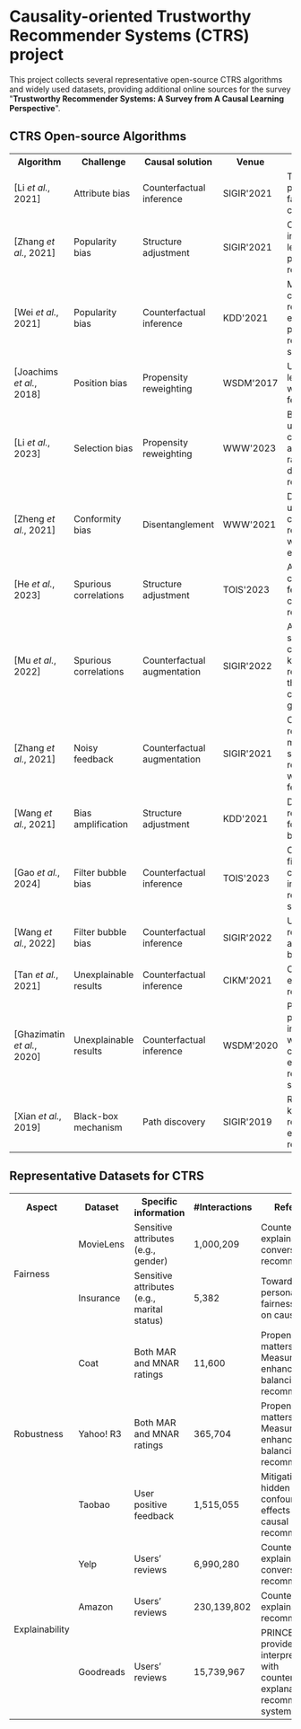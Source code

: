 # Causality-oriented Trustworthy Recommender Systems (CTRS) project
This project collects several representative open-source CTRS algorithms and widely used datasets, providing additional online sources for the survey "**Trustworthy Recommender Systems: A Survey from A Causal Learning Perspective**".

## CTRS Open-source Algorithms
<table>
  <tr>
    <th width="200px">Algorithm</th>
    <th>Challenge</th>
    <th>Causal solution</th>
    <th>Venue</th>
    <th>Paper</th>
    <th>Link</th>
  </tr>
  <tr>
    <td width="200px">[Li <i>et al.</i>, 2021]</td>
    <td>Attribute bias</td>
    <td>Counterfactual inference</td>
    <td>SIGIR'2021</td>
    <td>Towards personalized fairness based on causal notion</td>
    <td><a href="https://github.com/yunqi-li/Personalized-Counterfactual-Fairness-in-Recommendation">Link</a></td>
  </tr>
  <tr>
    <td>[Zhang <i>et al.</i>, 2021]</td>
    <td>Popularity bias</td>
    <td>Structure adjustment</td>
    <td>SIGIR'2021</td>
    <td>Causal intervention for leveraging popularity bias in recommendation</td>
    <td><a href="https://github.com/zyang1580/PDA">Link</a></td>
  </tr>
  <tr>
    <td>[Wei <i>et al.</i>, 2021]</td>
    <td>Popularity bias</td>
    <td>Counterfactual inference</td>
    <td>KDD'2021</td>
    <td>Model-agnostic counterfactual reasoning for eliminating popularity bias in recommender system</td>
    <td><a href="https://github.com/weitianxin/MACR">Link</a></td>
  </tr>
  <tr>
    <td>[Joachims <i>et al.</i>, 2018]</td>
    <td>Position bias</td>
    <td>Propensity reweighting</td>
    <td>WSDM'2017</td>
    <td>Unbiased learning-to-rank with biased feedback</td>
    <td><a href="https://github.com/ULTR-Community/ULTRA">Link</a></td>
  </tr>
  <tr>
    <td>[Li <i>et al.</i>, 2023]</td>
    <td>Selection bias</td>
    <td>Propensity reweighting</td>
    <td>WWW'2023</td>
    <td>Balancing unobserved confounding with a few unbiased ratings in debiased recommendations</td>
    <td><a href="https://github.com/haoxuanli-pku/WWW23-Balancing-Unobserved-Confounding">Link</a></td>
  </tr>
  <tr>
    <td>[Zheng <i>et al.</i>, 2021]</td>
    <td>Conformity bias</td>
    <td>Disentanglement</td>
    <td>WWW'2021</td>
    <td>Disentangling user interest and conformity for recommendation with causal embedding</td>
    <td><a href="https://github.com/tsinghua-fib-lab/DICE">Link</a></td>
  </tr>
  <tr>
    <td>[He <i>et al.</i>, 2023]</td>
    <td>Spurious correlations</td>
    <td>Structure adjustment</td>
    <td>TOIS'2023</td>
    <td>Addressing confounding feature issue for causal recommendation</td>
    <td><a href="https://github.com/zyang1580/DCR">Link</a></td>
  </tr>
  <tr>
    <td>[Mu <i>et al.</i>, 2022]</td>
    <td>Spurious correlations</td>
    <td>Counterfactual augmentation</td>
    <td>SIGIR'2022</td>
    <td>Alleviating spurious correlations in knowledgeaware recommendations through counterfactual generator</td>
    <td><a href="https://github.com/RUCAlBox/CGKR">Link</a></td>
  </tr>
  <tr>
    <td>[Zhang <i>et al.</i>, 2021]</td>
    <td>Noisy feedback</td>
    <td>Counterfactual augmentation</td>
    <td>SIGIR'2021</td>
    <td>Counterfactual reward modification for streaming recommendation with delayed feedback</td>
    <td><a href="https://github.com/hnjia00/Delayed-Feedback/">Link</a></td>
  </tr>
  <tr>
    <td>[Wang <i>et al.</i>, 2021]</td>
    <td>Bias amplification</td>
    <td>Structure adjustment</td>
    <td>KDD'2021</td>
    <td>Deconfounded recommendation for alleviating bias amplification</td>
    <td><a href="https://github.com/WenjieWWJ/DecRS">Link</a></td>
  </tr>
  <tr>
    <td>[Gao <i>et al.</i>, 2024]</td>
    <td>Filter bubble bias</td>
    <td>Counterfactual inference</td>
    <td>TOIS'2023</td>
    <td>CIRS: bursting filter bubbles by counterfactual interactive recommender system</td>
    <td><a href="https://github.com/chongminggao/CIRS-codes">Link</a></td>
  </tr>
  <tr>
    <td>[Wang <i>et al.</i>, 2022]</td>
    <td>Filter bubble bias</td>
    <td>Counterfactual inference</td>
    <td>SIGIR'2022</td>
    <td>User-controllable recommendation against filter bubbles</td>
    <td><a href="https://github.com/WenjieWWJ/UCRS">Link</a></td>
  </tr>
  <tr>
    <td>[Tan <i>et al.</i>, 2021]</td>
    <td>Unexplainable results</td>
    <td>Counterfactual inference</td>
    <td>CIKM'2021</td>
    <td>Counterfactual explainable recommendation</td>
    <td><a href="https://github.com/christjann/counter">Link</a></td>
  </tr>
  <tr>
    <td>[Ghazimatin <i>et al.</i>, 2020]</td>
    <td>Unexplainable results</td>
    <td>Counterfactual inference</td>
    <td>WSDM'2020</td>
    <td>PRINCE: provider-side interpretability with counterfactual explanations in recommender systems</td>
    <td><a href="https://github.com/azinmatin/prince/">Link</a></td>
  </tr>
  <tr>
    <td>[Xian <i>et al.</i>, 2019]</td>
    <td>Black-box mechanism</td>
    <td>Path discovery</td>
    <td>SIGIR'2019</td>
    <td>Reinforcement knowledge graph reasoning for explainable recommendation</td>
    <td><a href="https://github.com/orcax/PGPR">Link</a></td>
  </tr>
</table>

## Representative Datasets for CTRS
<table>
  <tr>
    <th>Aspect</th>
    <th>Dataset</th>
    <th>Specific information</th>
    <th>#Interactions</th>
    <th>Reference</th>
    <th>Link</th>
  </tr>
  <tr>
    <td rowspan="2">Fairness</td>
    <td>MovieLens</td>
    <td>Sensitive attributes (e.g., gender)</td>
    <td>1,000,209</td>
    <td>Counterfactual explainable conversational recommendation</td>
    <td><a href="https://grouplens.org/datasets/movielens/">Link</a></td>
  </tr>
  <tr>
    <td>Insurance</td>
    <td>Sensitive attributes (e.g., marital status)</td>
    <td>5,382</td>
    <td>Towards personalized fairness based on causal notion</td>
    <td><a href="https://www.kaggle.com/datasets/mrmorj/insurance-recommendation">Link</a></td>
  </tr>
  <tr>
    <td rowspan="3">Robustness</td>
    <td>Coat</td>
    <td>Both MAR and MNAR ratings</td>
    <td>11,600</td>
    <td>Propensity matters: Measuring and enhancing balancing for recommendation</td>
    <td><a href="https://www.cs.cornell.edu/~schnabts/mnar/">Link</a></td>
  </tr>
  <tr>
    <td>Yahoo! R3</td>
    <td>Both MAR and MNAR ratings</td>
    <td>365,704</td>
    <td>Propensity matters: Measuring and enhancing balancing for recommendation</td>
    <td><a href="https://webscope.sandbox.yahoo.com/catalog.php?datatype=r&did=3">Link</a></td>
  </tr>
  <tr>
    <td>Taobao</td>
    <td>User positive feedback</td>
    <td>1,515,055</td>
    <td>Mitigating hidden confounding effects for causal recommendation</td>
    <td><a href="https://tianchi.aliyun.com/competition/entrance/231532/">Link</a></td>
  </tr>
  <tr>
    <td rowspan="3">Explainability</td>
    <td>Yelp</td>
    <td>Users’ reviews</td>
    <td>6,990,280</td>
    <td>Counterfactual explainable conversational recommendation</td>
    <td><a href="https://www.yelp.com/dataset/">Link</a></td>
  </tr>
  <tr>
    <td>Amazon</td>
    <td>Users’ reviews</td>
    <td>230,139,802</td>
    <td>Counterfactual explainable recommendation</td>
    <td><a href="https://nijianmo.github.io/amazon/">Link</a></td>
  </tr>
  <tr>
    <td>Goodreads</td>
    <td>Users’ reviews</td>
    <td>15,739,967</td>
    <td>PRINCE: provider-side interpretability with counterfactual explanations in recommender systems</td>
    <td><a href="https://mengtingwan.github.io/data/goodreads">Link</a></td>
  </tr>
</table>


